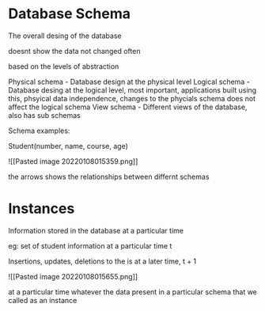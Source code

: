# Database Schema

The overall desing of the database

doesnt show the data
not changed often

based on the levels of abstraction

Physical schema - Database design at the physical level
Logical schema - Database desing at the logical level, most important, applications built using this, phsyical data independence, changes to the phycials schema does not affect the logical schema
View schema - Different views of the database, also has sub schemas

Schema examples:

Student(number, name, course, age)


![[Pasted image 20220108015359.png]]

the arrows shows the relationships between differnt schemas


# Instances

Information stored in the database at a particular time

eg: set of student information at a particular time t

Insertions, updates, deletions to the is at a later time, t + 1

![[Pasted image 20220108015655.png]]

at a particular time whatever the data present in a particular schema that we called as an instance


